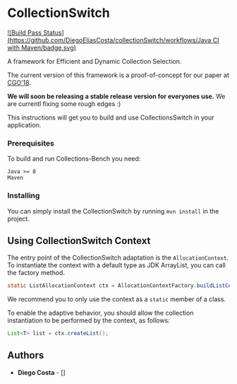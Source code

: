 # CollectionSwitch

[![Build Pass Status](https://github.com/DiegoEliasCosta/collectionSwitch/workflows/Java CI with Maven/badge.svg)](https://github.com/DiegoEliasCosta/collectionSwitch/actions)

A framework for Efficient and Dynamic Collection Selection.

The current version of this framework is a proof-of-concept for our paper at [CGO'18](https://www.researchgate.net/publication/322438185_CollectionSwitch_A_Framework_for_Efficient_and_Dynamic_Collection_Selection).

**We will soon be releasing a stable release version for everyones use.** We are currentl fixing some rough edges :)

This instructions will get you to build and use CollectionsSwitch in your application.

### Prerequisites

To build and run Collections-Bench you need:

```
Java >= 8
Maven
```

### Installing

You can simply install the CollectionSwitch by running `mvn install` in the project.

## Using CollectionSwitch Context

The entry point of the CollectionSwitch adaptation is the `AllocationContext`.
To instantiate the context with a default type as JDK ArrayList, you can call the factory method.

```java
static ListAllocationContext ctx = AllocationContextFactory.buildListContext(ListCollectionType.JDK_ARRAYLIST, "myContextName");
```

We recommend you to only use the context as a `static` member of a class.

To enable the adaptive behavior, you should allow the collection instantiation to be performed by the context, as follows:

```java
List<T> list = ctx.createList();

```

## Authors

* **Diego Costa** - [] 



